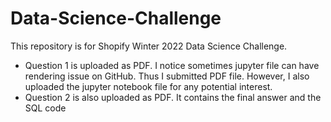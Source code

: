 # Data-Science-Challenge
This repository is for Shopify Winter 2022 Data Science Challenge.

- Question 1 is uploaded as PDF. I notice sometimes jupyter file can have rendering issue on GitHub. Thus I submitted PDF file. However, I also uploaded the jupyter notebook file for any potential interest. 
- Question 2 is also uploaded as PDF. It contains the final answer and the SQL code
